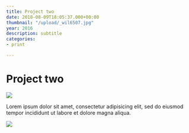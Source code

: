 ```yaml
---
title: Project two
date: 2018-08-09T18:05:37.000+00:00
thumbnail: "/upload/_wil6507.jpg"
year: 2016
description: subtitle
categories:
- print

---
```

# Project two

![](/upload/_wil6507.jpg)

Lorem ipsum dolor sit amet, consectetur adipisicing elit, sed do eiusmod tempor incididunt ut labore et dolore magna aliqua.

![](/upload/plan.jpg)